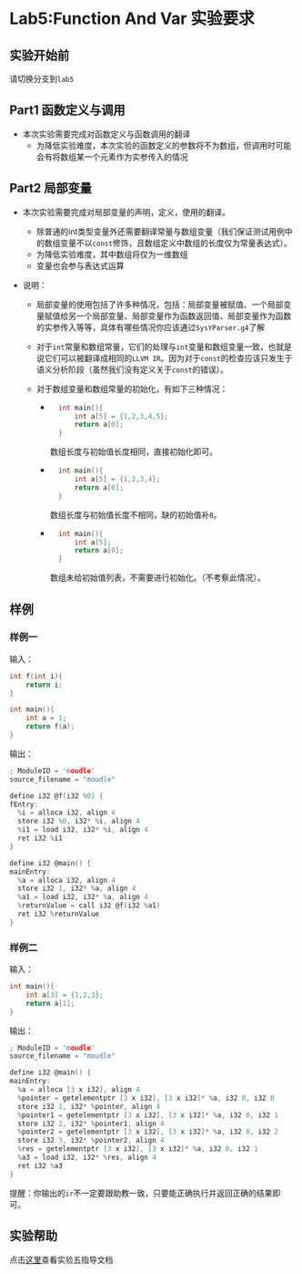 # Lab5:Function And Var 实验要求

## 实验开始前

请切换分支到`lab5`

## Part1 函数定义与调用
- 本次实验需要完成对函数定义与函数调用的翻译
    - 为降低实验难度，本次实验的函数定义的参数将不为数组，但调用时可能会有将数组某一个元素作为实参传入的情况

## Part2 局部变量
- 本次实验需要完成对局部变量的声明，定义，使用的翻译。
    - 除普通的int类型变量外还需要翻译常量与数组变量（我们保证测试用例中的数组变量不以`const`修饰，且数组定义中数组的长度仅为常量表达式）。
    - 为降低实验难度，其中数组将仅为一维数组
    - 变量也会参与表达式运算
    
- 说明：

    - 局部变量的使用包括了许多种情况，包括：局部变量被赋值、一个局部变量赋值给另一个局部变量、局部变量作为函数返回值、局部变量作为函数的实参传入等等，具体有哪些情况你应该通过`SysYParser.g4`了解

    - 对于`int`常量和数组常量，它们的处理与`int`变量和数组变量一致，也就是说它们可以被翻译成相同的`LLVM IR`。因为对于`const`的检查应该只发生于语义分析阶段（虽然我们没有定义关于`const`的错误）。

    - 对于数组变量和数组常量的初始化，有如下三种情况：

        - ```c
            int main(){
                int a[5] = {1,2,3,4,5};
                return a[0];
            }
            ```

            数组长度与初始值长度相同，直接初始化即可。

        - ```c
            int main(){
                int a[5] = {1,2,3,4};
                return a[0];
            }
            ```

            数组长度与初始值长度不相同，缺的初始值补`0`。

        - ```c
            int main(){
                int a[5];
                return a[0];
            }
            ```

            数组未给初始值列表，不需要进行初始化。（不考察此情况）。



## 样例

### 样例一

输入：

```c
int f(int i){
    return i;
}

int main(){
    int a = 1;
    return f(a);
}
```

输出：

```c
; ModuleID = 'moudle'
source_filename = "moudle"

define i32 @f(i32 %0) {
fEntry:
  %i = alloca i32, align 4
  store i32 %0, i32* %i, align 4
  %i1 = load i32, i32* %i, align 4
  ret i32 %i1
}

define i32 @main() {
mainEntry:
  %a = alloca i32, align 4
  store i32 1, i32* %a, align 4
  %a1 = load i32, i32* %a, align 4
  %returnValue = call i32 @f(i32 %a1)
  ret i32 %returnValue
}

```



### 样例二

输入：

```c
int main(){
    int a[3] = {1,2,3};
    return a[1];
}
```

输出：

```c
; ModuleID = 'moudle'
source_filename = "moudle"

define i32 @main() {
mainEntry:
  %a = alloca [3 x i32], align 4
  %pointer = getelementptr [3 x i32], [3 x i32]* %a, i32 0, i32 0
  store i32 1, i32* %pointer, align 4
  %pointer1 = getelementptr [3 x i32], [3 x i32]* %a, i32 0, i32 1
  store i32 2, i32* %pointer1, align 4
  %pointer2 = getelementptr [3 x i32], [3 x i32]* %a, i32 0, i32 2
  store i32 3, i32* %pointer2, align 4
  %res = getelementptr [3 x i32], [3 x i32]* %a, i32 0, i32 1
  %a3 = load i32, i32* %res, align 4
  ret i32 %a3
}
```

提醒：你输出的`ir`不一定要跟助教一致，只要能正确执行并返回正确的结果即可。


## 实验帮助
点击[这里](lab5-function-and-var/help.md)查看实验五指导文档

